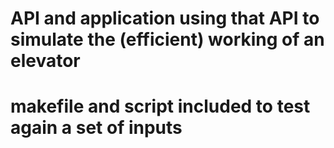 # API and application using that API to simulate the (efficient) working of an elevator
# makefile and script included to test again a set of inputs
